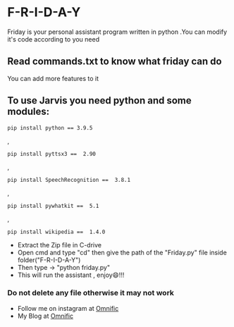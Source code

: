 # F-R-I-D-A-Y
Friday is your personal assistant program written in python .You can modify it's code according to you need

## Read commands.txt to know what friday can do 

You can add more features to it

## To use Jarvis you need python and some modules: 


    pip install python == 3.9.5

,

    pip install pyttsx3 ==  2.90
,

    pip install SpeechRecognition ==  3.8.1
,

    pip install pywhatkit ==  5.1
,

    pip install wikipedia ==  1.4.0

    
* Extract the Zip file in C-drive
* Open cmd and type "cd" then give the path of the "Friday.py" file inside folder("F-R-I-D-A-Y")
* Then type -> "python friday.py"
* This will run the assistant , enjoy😄!!! 
    
### Do not delete any file otherwise it may not work
   * Follow me on instagram at [Omnific](https://www.instagram.com/omni_fic/)
   * My Blog at [Omnific](http://0mnific.blogspot.com/)
